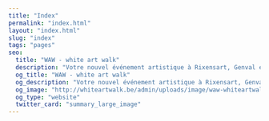 ```yaml
---
title: "Index"
permalink: "index.html"
layout: "index.html"
slug: "index"
tags: "pages"
seo:
  title: "WAW - white art walk"
  description: "Votre nouvel événement artistique à Rixensart, Genval et Rosières Les artistes ouvrent leurs ateliers les week-ends des 22 - 23 et 29 - 30 avril 2017 de 11h à 19h"
  og_title: "WAW - white art walk"
  og_description: "Votre nouvel événement artistique à Rixensart, Genval et Rosières Les artistes ouvrent leurs ateliers les week-ends des 22 - 23 et 29 - 30 avril 2017 de 11h à 19h"
  og_image: "http://whiteartwalk.be/admin/uploads/image/waw-whiteartwalk-og.jpg"
  og_type: "website"
  twitter_card: "summary_large_image"
---
```



